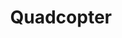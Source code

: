 ---
title: "Quadcopter"
layout: category
permalink: /project/quadcopter/
taxonomy: quadcopter
author_profile: true
sidebar_main: true
sidebar:
    nav: "docs"
---